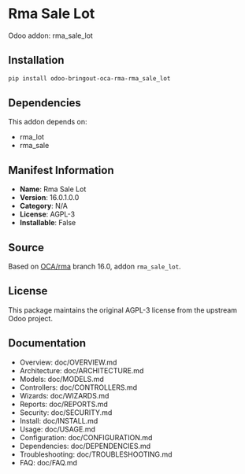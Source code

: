 # Rma Sale Lot

Odoo addon: rma_sale_lot

## Installation

```bash
pip install odoo-bringout-oca-rma-rma_sale_lot
```

## Dependencies

This addon depends on:
- rma_lot
- rma_sale

## Manifest Information

- **Name**: Rma Sale Lot
- **Version**: 16.0.1.0.0
- **Category**: N/A
- **License**: AGPL-3
- **Installable**: False

## Source

Based on [OCA/rma](https://github.com/OCA/rma) branch 16.0, addon `rma_sale_lot`.

## License

This package maintains the original AGPL-3 license from the upstream Odoo project.

## Documentation

- Overview: doc/OVERVIEW.md
- Architecture: doc/ARCHITECTURE.md
- Models: doc/MODELS.md
- Controllers: doc/CONTROLLERS.md
- Wizards: doc/WIZARDS.md
- Reports: doc/REPORTS.md
- Security: doc/SECURITY.md
- Install: doc/INSTALL.md
- Usage: doc/USAGE.md
- Configuration: doc/CONFIGURATION.md
- Dependencies: doc/DEPENDENCIES.md
- Troubleshooting: doc/TROUBLESHOOTING.md
- FAQ: doc/FAQ.md

